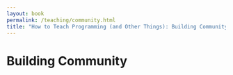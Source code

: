 ```yaml
---
layout: book
permalink: /teaching/community.html
title: "How to Teach Programming (and Other Things): Building Community"
---
```


# Building Community
